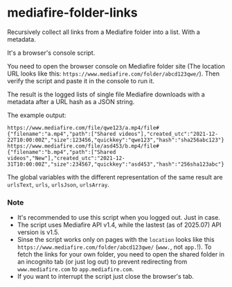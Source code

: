 # mediafire-folder-links

Recursively collect all links from a Mediafire folder into a list. With a metadata.

It's a browser's console script.

You need to open the browser console on Mediafire folder site (The location URL looks like this: `https://www.mediafire.com/folder/abcd123qwe/`).
Then verify the script and paste it in the console to run it.

The result is the logged lists of single file Mediafire downloads with a metadata after a URL hash as a JSON string.

The example output:
```
https://www.mediafire.com/file/qwe123/a.mp4/file#{"filename":"a.mp4","path":["Shared videos"],"created_utc":"2021-12-22T10:00:00Z","size":123456,"quickkey":"qwe123","hash":"sha256abc123"}
https://www.mediafire.com/file/asd453/b.mp4/file#{"filename":"b.mp4","path":["Shared videos","New"],"created_utc":"2021-12-31T10:00:00Z","size":234567,"quickkey":"asd453","hash":"256sha123abc"}
```

The global variables with the different representation of the same result are `urlsText`, `urls`, `urlsJson`, `urlsArray`.

### Note
- It's recommended to use this script when you logged out. Just in case.
- The script uses Mediafire API v1.4, while the lastest (as of 2025.07) API version is v1.5.
- Sinse the script works only on pages with the `location` looks like this `https://www.mediafire.com/folder/abcd123qwe/` (`www.`, not `app.`!). To fetch the links for your own folder, you need to open the shared folder in an incognito tab (or just log out) to prevent redirecting from `www.mediafire.com` to `app.mediafire.com`.
- If you want to interrupt the script just close the browser's tab.
